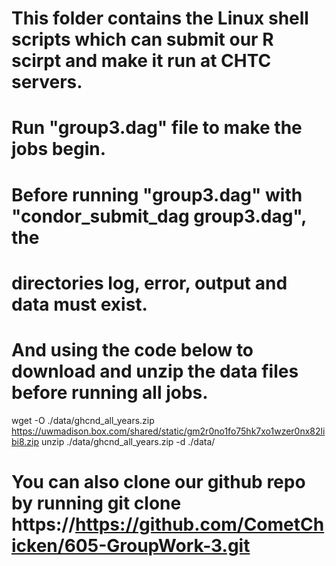# This folder contains the Linux shell scripts which can submit our R scirpt and make it run at CHTC servers.

# Run "group3.dag" file to make the jobs begin.

# Before running "group3.dag" with "condor_submit_dag group3.dag", the
# directories log, error, output and data must exist.

# And using the code below to download and unzip the data files before running all jobs.

wget -O ./data/ghcnd_all_years.zip  https://uwmadison.box.com/shared/static/gm2r0no1fo75hk7xo1wzer0nx82libi8.zip
unzip ./data/ghcnd_all_years.zip -d ./data/ 

# You can also clone our github repo by running **git clone https://https://github.com/CometChicken/605-GroupWork-3.git**